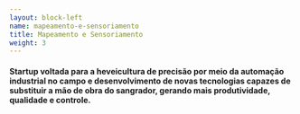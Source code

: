 ```yaml
---
layout: block-left
name: mapeamento-e-sensoriamento
title: Mapeamento e Sensoriamento
weight: 3
---
```

#### Startup voltada para a heveicultura de precisão por meio da automação industrial no campo e desenvolvimento de novas tecnologias capazes de substituir a mão de obra do sangrador, gerando mais produtividade, qualidade e controle.
